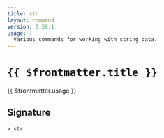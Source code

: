 ```yaml
---
title: str
layout: command
version: 0.59.1
usage: |
  Various commands for working with string data.
---
```


# `{{ $frontmatter.title }}`

<div style='white-space: pre-wrap;'>{{ $frontmatter.usage }}</div>

## Signature

```> str ```
